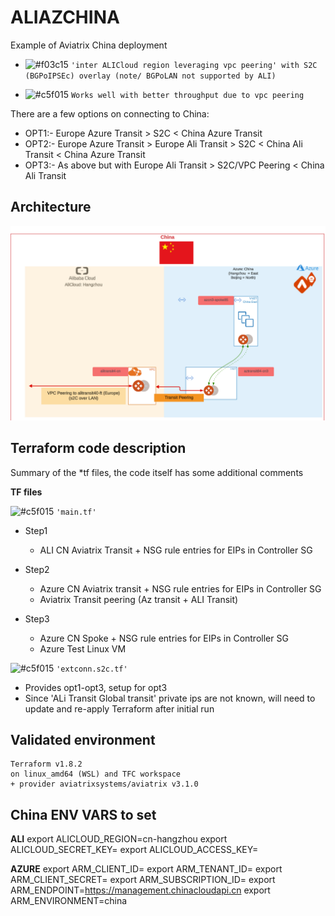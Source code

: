 # ALIAZCHINA

Example of Aviatrix China deployment  



- ![#f03c15](https://placehold.co/15x15/f03c15/f03c15.png) `'inter ALICloud region leveraging vpc peering' with S2C (BGPoIPSEc) overlay (note/ BGPoLAN not supported by ALI)`

- ![#c5f015](https://placehold.co/15x15/c5f015/c5f015.png) `Works well with better throughput due to vpc peering`



There are a few options on connecting to China:

- OPT1:- Europe Azure Transit >  S2C < China Azure Transit
- OPT2:- Europe Azure Transit >  Europe Ali Transit > S2C < China Ali Transit < China Azure Transit
- OPT3:- As above but with   Europe Ali Transit > S2C/VPC Peering < China Ali Transit   


## Architecture
![Architecture](https://github.com/patelavtx/LabShare/blob/main/AviatrixChina-cn.PNG)




## Terraform code description

Summary of the *tf files, the code itself has some additional comments


**TF files**


 ![#c5f015](https://placehold.co/15x15/c5f015/c5f015.png) `'main.tf' `             
 
- Step1
  - ALI CN Aviatrix Transit + NSG rule entries for EIPs in Controller SG

- Step2
  - Azure CN Aviatrix transit + NSG rule entries for EIPs in Controller SG
  - Aviatrix Transit peering (Az transit + ALI Transit)

- Step3
  - Azure CN Spoke + NSG rule entries for EIPs in Controller SG
  - Azure Test Linux VM


 ![#c5f015](https://placehold.co/15x15/c5f015/c5f015.png) `'extconn.s2c.tf' `        

 - Provides opt1-opt3, setup for opt3
 - Since 'ALi Transit Global transit' private ips are not known, will need to update and re-apply Terraform after initial run
 
 

## Validated environment
```
Terraform v1.8.2  
on linux_amd64 (WSL) and TFC workspace
+ provider aviatrixsystems/aviatrix v3.1.0

```



## China ENV VARS to set

**ALI**
export ALICLOUD_REGION=cn-hangzhou
export ALICLOUD_SECRET_KEY=
export ALICLOUD_ACCESS_KEY=

**AZURE**
export ARM_CLIENT_ID=
export ARM_TENANT_ID=
export ARM_CLIENT_SECRET=
export ARM_SUBSCRIPTION_ID=
export ARM_ENDPOINT=https://management.chinacloudapi.cn
export ARM_ENVIRONMENT=china

